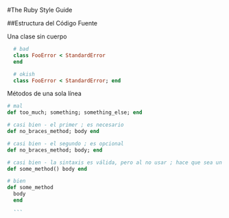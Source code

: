 #The Ruby Style Guide

##Estructura del Código Fuente

Una clase sin cuerpo

```Ruby
  # bad
  class FooError < StandardError
  end

  # okish
  class FooError < StandardError; end

  ```
Métodos de una sola línea

  ```Ruby
  # mal
  def too_much; something; something_else; end

  # casi bien - el primer ; es necesario
  def no_braces_method; body end

  # casi bien - el segundo ; es opcional
  def no_braces_method; body; end

  # casi bien - la sintaxis es válida, pero al no usar ; hace que sea un poco difícil de leer
  def some_method() body end

  # bien
  def some_method
    body
    end

    ```
